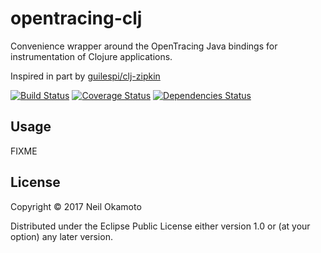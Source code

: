 # opentracing-clj

Convenience wrapper around the OpenTracing Java bindings for
instrumentation of Clojure applications.

Inspired in part by [guilespi/clj-zipkin](https://github.com/guilespi/clj-zipkin)

[![Build Status](https://travis-ci.org/gonewest818/opentracing-clj.svg?branch=master)](https://travis-ci.org/gonewest818/opentracing-clj)
[![Coverage Status](https://coveralls.io/repos/github/gonewest818/opentracing-clj/badge.svg?branch=master)](https://coveralls.io/github/gonewest818/opentracing-clj?branch=master)
[![Dependencies Status](https://jarkeeper.com/gonewest818/opentracing-clj/status.svg)](https://jarkeeper.com/gonewest818/opentracing-clj)


## Usage

FIXME

## License

Copyright © 2017 Neil Okamoto

Distributed under the Eclipse Public License either version 1.0 or (at
your option) any later version.
